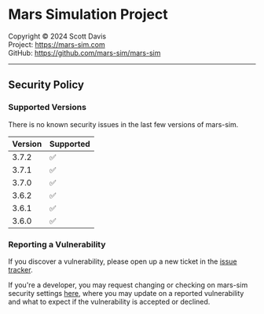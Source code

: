 # Mars Simulation Project

Copyright &copy; 2024 Scott Davis  
Project: https://mars-sim.com  
GitHub: https://github.com/mars-sim/mars-sim  

---------------------------------------------------------------------

## Security Policy

### Supported Versions

There is no known security issues in the last few versions of mars-sim.

| Version | Supported          |
| ------- | ------------------ |
| 3.7.2   | :white_check_mark: |
| 3.7.1   | :white_check_mark: |
| 3.7.0   | :white_check_mark: |
| 3.6.2   | :white_check_mark: |
| 3.6.1   | :white_check_mark: |
| 3.6.0   | :white_check_mark: |


### Reporting a Vulnerability

If you discover a vulnerability, please open up a new ticket in the 
[issue tracker](https://github.com/mars-sim/mars-sim/issues). 

If you're a developer, you may request changing or checking on mars-sim 
security settings [here](https://github.com/mars-sim/mars-sim/security),
where you may update on a reported vulnerability and what to expect if 
the vulnerability is accepted or declined.

